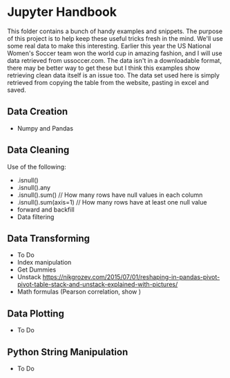 # Jupyter Handbook
This folder contains a bunch of handy examples and snippets. The purpose of this project is to help keep these useful tricks fresh in the mind. We'll use some real data to make this interesting. Earlier this year the US National Women's Soccer team won the world cup in amazing fashion, and I will use data retrieved from ussoccer.com. The data isn't in a downloadable format, there may be better way to get these but I think this examples show retrieving clean data itself is an issue too. The data set used here is simply retrieved from copying the table from the website, pasting in excel and saved.

## Data Creation
- Numpy and Pandas

## Data Cleaning
Use of the following:
- .isnull()
- .isnull().any
- .isnull().sum() // How many rows have null values in each column
- .isnull().sum(axis=1) // How many rows have at least one null value
- forward and backfill
- Data filtering

## Data Transforming
- To Do
- Index manipulation
- Get Dummies
- Unstack
https://nikgrozev.com/2015/07/01/reshaping-in-pandas-pivot-pivot-table-stack-and-unstack-explained-with-pictures/
- Math formulas (Pearson correlation, show )

## Data Plotting
- To Do

## Python String Manipulation
- To Do

